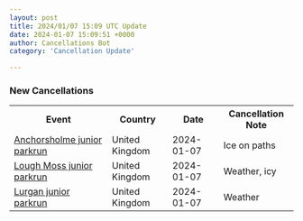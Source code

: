 ```yaml
---
layout: post
title: 2024/01/07 15:09 UTC Update
date: 2024-01-07 15:09:51 +0000
author: Cancellations Bot
category: 'Cancellation Update'

---
```


<h3>New Cancellations</h3>
<div class='hscrollable'>
<table style='width: 100%'>
    <tr>
        <th>Event</th>
        <th>Country</th>
        <th>Date</th>
        <th>Cancellation Note</th>
    </tr>
    <tr>
        <td><a href="https://www.parkrun.org.uk/anchorsholme-juniors">Anchorsholme junior parkrun</a></td>
        <td>United Kingdom</td>
        <td>2024-01-07</td>
        <td>Ice on paths</td>
    </tr>
    <tr>
        <td><a href="https://www.parkrun.org.uk/loughmoss-juniors">Lough Moss junior parkrun</a></td>
        <td>United Kingdom</td>
        <td>2024-01-07</td>
        <td>Weather, icy</td>
    </tr>
    <tr>
        <td><a href="https://www.parkrun.org.uk/lurgan-juniors">Lurgan junior parkrun</a></td>
        <td>United Kingdom</td>
        <td>2024-01-07</td>
        <td>Weather</td>
    </tr>
</table>
</div>
